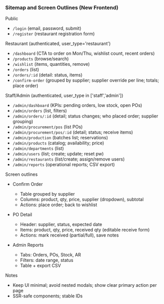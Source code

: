 ### Sitemap and Screen Outlines (New Frontend)

Public
- `/login` (email, password, submit)
- `/register` (restaurant registration form)

Restaurant (authenticated, user_type='restaurant')
- `/dashboard` (CTA to order on Mon/Thu, wishlist count, recent orders)
- `/products` (browse/search)
- `/wishlist` (items, quantities, remove)
- `/orders` (list)
- `/orders/:id` (detail: status, items)
- `/confirm-order` (grouped by supplier; supplier override per line; totals; place order)

Staff/Admin (authenticated, user_type in ['staff','admin'])
- `/admin/dashboard` (KPIs: pending orders, low stock, open POs)
- `/admin/orders` (list, filters)
- `/admin/orders/:id` (detail; status changes; who placed order; supplier grouping)
- `/admin/procurement/pos` (list POs)
- `/admin/procurement/pos/:id` (detail; status; receive items)
- `/admin/production` (batches list; reservations)
- `/admin/products` (catalog; availability; price)
- `/admin/departments` (list)
- `/admin/users` (list; create; update; reset pw)
- `/admin/restaurants` (list/create; assign/remove users)
- `/admin/reports` (operational reports; CSV export)

Screen outlines
- Confirm Order
  - Table grouped by supplier
  - Columns: product, qty, price, supplier (dropdown), subtotal
  - Actions: place order; back to wishlist

- PO Detail
  - Header: supplier, status, expected date
  - Items: product, qty, price, received qty (editable receive form)
  - Actions: mark received (partial/full), save notes

- Admin Reports
  - Tabs: Orders, POs, Stock, AR
  - Filters: date range, status
  - Table + export CSV

Notes
- Keep UI minimal; avoid nested modals; show clear primary action per page
- SSR-safe components; stable IDs
